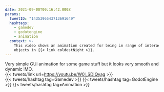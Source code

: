 ```yaml
---
date: 2021-09-08T00:16:42.000Z
params:
  tweetID: "1435396643713691649"
  hashtags:
    - gamedev
    - godotengine
    - animation
  context: >-
    This video shows an animation created for being in range of interactable
    objects in {{< link coldestNight >}}.
---
```


Very simple GUI animation for some game stuff but it looks very smooth and
dynamic IMO.\
{{< tweets/link url=https://youtu.be/W0l_SDIQyag >}}\
{{< tweets/hashtag tag=Gamedev >}} {{< tweets/hashtag tag=GodotEngine >}}
{{< tweets/hashtag tag=Animation >}}
